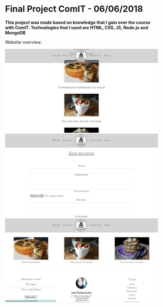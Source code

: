 # Final Project ComIT - 06/06/2018 

**This project was made based on knowledge that I gain over the course with ComIT. Technologies that I used are HTML, CSS, JS, Node.js and MongoDB**

Website overview:

![Website screenshots](public/img/readme/screen2.png)
![Website screenshots](public/img/readme/screen1.png)
![Website screenshots](public/img/readme/screen3.png)
